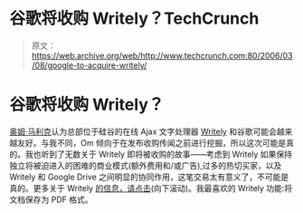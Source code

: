 # 谷歌将收购 Writely？TechCrunch

> 原文：<https://web.archive.org/web/http://www.techcrunch.com:80/2006/03/08/google-to-acquire-writely/>

# 谷歌将收购 Writely？

 [](https://web.archive.org/web/20230307084153/http://www.writely.com/) [奥姆·马利克](https://web.archive.org/web/20230307084153/http://gigaom.com/2006/03/08/google-writely-in-talks/)认为总部位于硅谷的在线 Ajax 文字处理器 [Writely](https://web.archive.org/web/20230307084153/http://www.writely.com/) 和谷歌可能会越来越友好。与我不同，Om 倾向于在发布收购传闻之前进行挖掘，所以这次可能是真的。我也听到了无数关于 Writely 即将被收购的故事——考虑到 Writely 如果保持独立将被迫进入的困难的商业模式(额外费用和/或广告),过多的热切买家，以及 Writely 和 Google Drive 之间明显的协同作用，这笔交易太有意义了，不可能是真的。更多关于 Writely [的信息，请点击](https://web.archive.org/web/20230307084153/https://techcrunch.com/tag/Writely/)(向下滚动)。我最喜欢的 Writely 功能:将文档保存为 PDF 格式。
